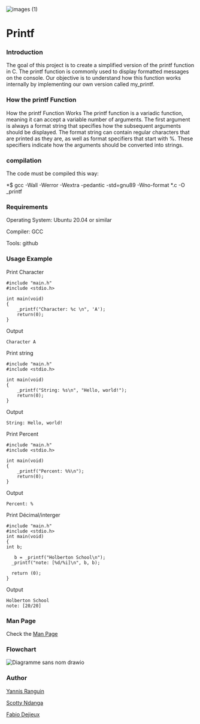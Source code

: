 ![images (1)](https://github.com/user-attachments/assets/8406017c-c847-43fd-b88c-d5bc6c3c115f)

# Printf 

### Introduction


The goal of this project is to create a simplified version of the printf function in C. The printf function is commonly used to display formatted messages on the console. Our objective is to understand how this function works internally by implementing our own version called my_printf.

### How the printf Function

How the printf Function Works
The printf function is a variadic function, meaning it can accept a variable number of arguments. The first argument is always a format string that specifies how the subsequent arguments should be displayed. The format string can contain regular characters that are printed as they are, as well as format specifiers that start with %. These specifiers indicate how the arguments should be converted into strings.
### compilation

The code must be compiled this way:

*$ gcc -Wall -Werror -Wextra -pedantic -std=gnu89 -Wno-format *.c -O _printf
### Requirements

Operating System: Ubuntu 20.04 or similar

Compiler: GCC

Tools: github 

### Usage Example
Print Character
```
#include "main.h"
#include <stdio.h>

int main(void)
{
    _printf("Character: %c \n", 'A');
    return(0);
}
```
Output 
``` 
Character A 
```
Print string

```
#include "main.h"
#include <stdio.h>

int main(void)
{
    _printf("String: %s\n", "Hello, world!");
    return(0);
}
```
Output
```
String: Hello, world!
```

Print Percent
```
#include "main.h"
#include <stdio.h>

int main(void)
{
    _printf("Percent: %%\n");
    return(0);
}
```
Output
```
Percent: %
```
Print Décimal/interger
  ```
#include "main.h"
#include <stdio.h>
int main(void)
{
int b;

     b = _printf("Holberton School\n");
    _printf("note: [%d/%i]\n", b, b);

    return (0);
}
```
Output
```
Holberton School 
note: [20/20]
```

### Man Page
Check the [Man Page](https://github.com/scotty800/holbertonschool-printf/blob/main/man_3_printf)
### Flowchart
![Diagramme sans nom drawio](https://github.com/user-attachments/assets/11929c4a-2bfa-4813-a344-a9db72a46658)
### Author 

[Yannis Ranguin](https://github.com/Yannis95200)

[Scotty Ndanga](https://github.com/scotty800)

[Fabio Dejieux](https://github.com/Pizzapanda92)
